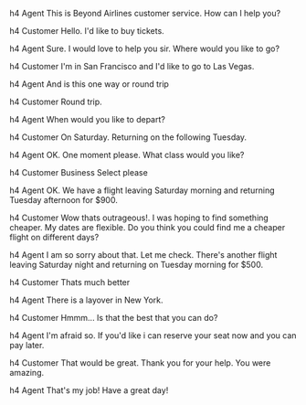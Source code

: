 h4 Agent
  This is Beyond Airlines customer service. How can I help you?
	
h4 Customer
  Hello. I'd like to buy tickets.

h4 Agent
  Sure. I would love to help you sir. Where would you like to go?
	
h4 Customer
  I'm in San Francisco and I'd like to go to Las Vegas.

h4 Agent
  And is this one way or round trip

h4 Customer
  Round trip.

h4 Agent
  When would you like to depart?

h4 Customer
	On Saturday. Returning on the following Tuesday.

h4 Agent
  OK. One moment please. What class would you like?

h4 Customer
	Business Select please
	
h4 Agent
  OK. We have a flight leaving Saturday morning and returning Tuesday afternoon for $900.
	
h4 Customer
Wow thats outrageous!. I was hoping to find something cheaper. My dates are flexible. Do you think you could find me a cheaper flight on different days?

h4 Agent
  I am so sorry about that. Let me check. There's another flight leaving Saturday night and returning on Tuesday morning for $500. 

h4 Customer
	Thats much better

h4 Agent
  There is a layover in New York.
	
h4 Customer
  Hmmm... Is that the best that you can do?

h4 Agent
  I'm afraid so. If you'd like i can reserve your seat now and you can pay later.

h4 Customer
	That would be great. Thank you for your help. You were amazing.

h4 Agent
That's my job! Have a great day!
